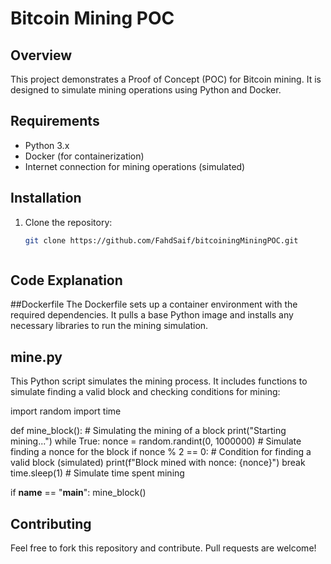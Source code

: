 # Bitcoin Mining POC

## Overview

This project demonstrates a Proof of Concept (POC) for Bitcoin mining. It is designed to simulate mining operations using Python and Docker.

## Requirements

- Python 3.x
- Docker (for containerization)
- Internet connection for mining operations (simulated)

## Installation

1. Clone the repository:
   ```bash
   git clone https://github.com/FahdSaif/bitcoiningMiningPOC.git



## Code Explanation
##Dockerfile
The Dockerfile sets up a container environment with the required dependencies. It pulls a base Python image and installs any necessary libraries to run the mining simulation.

## mine.py
This Python script simulates the mining process. It includes functions to simulate finding a valid block and checking conditions for mining:

import random
import time

def mine_block():
    # Simulating the mining of a block
    print("Starting mining...")
    while True:
        nonce = random.randint(0, 1000000)  # Simulate finding a nonce for the block
        if nonce % 2 == 0:  # Condition for finding a valid block (simulated)
            print(f"Block mined with nonce: {nonce}")
            break
        time.sleep(1)  # Simulate time spent mining

if __name__ == "__main__":
    mine_block()


## Contributing
Feel free to fork this repository and contribute. Pull requests are welcome!
